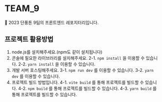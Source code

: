 # TEAM_9
🍁 2023 단풍톤 9팀의 프론트엔드 레포지터리입니다.

## 프로젝트 활용방법
1. node.js를 설치해주세요.(npm도 같이 설치됩니다)
2. 콘솔에 필요한 라이브러리를 설치해주세요.
   2-1. `npm install` 을 이용할 수 있습니다.
   2-2. `yarn install` 을 이용할 수 있습니다.
3. 개발 서버 호스팅해주세요.
   3-1. `npm run dev` 를 이용할 수 있습니다.
   3-2. `yarn dev` 를 이용할 수 있습니다.
4. 프로젝트 빌드 방법입니다.
   4-1. `vite build` 를 통해 프로젝트를 빌드할 수 있습니다.
   4-2. `npm build` 를 통해 프로젝트를 빌드할 수 있습니다.
   4-3. `yarn build` 를 통해 프로젝트를 빌드할 수 있습니다.
